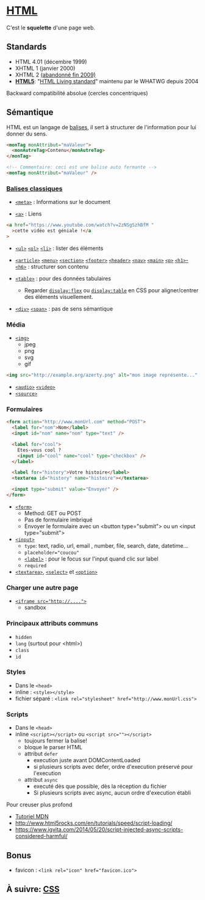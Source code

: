 # [HTML](https://developer.mozilla.org/fr/docs/Web/html)

C'est le **squelette** d'une page web.

## Standards

- HTML 4.01 (décembre 1999)
- XHTML 1 (janvier 2000)
- XHTML 2 [(abandonné fin 2009)](http://www.w3.org/News/2009#entry-6601)
- [**HTML5**](https://fr.wikipedia.org/wiki/HTML5): "[HTML Living standard](http://www.whatwg.org/specs/web-apps/current-work/multipage/index.html)" maintenu par le WHATWG depuis 2004

Backward compatibilité absolue (cercles concentriques)

## Sémantique

HTML est un langage de [balises](https://developer.mozilla.org/fr/docs/Web/Guide/HTML/HTML5/Liste_des_%C3%A9l%C3%A9ments_HTML5), il sert à structurer de l'information pour lui donner du sens.

```html
<monTag monAttribut="maValeur">
  <monAutreTag>Contenu</monAutreTag>
</monTag>

<!-- Commentaire: ceci est une balise auto fermante -->
<monTag monAttribut="maValeur" />
```

### [Balises classiques](https://developer.mozilla.org/fr/docs/Web/HTML/Element)

- [`<meta>`](https://developer.mozilla.org/fr/docs/Web/HTML/Element/meta) : Informations sur le document

- [`<a>`](https://developer.mozilla.org/fr/docs/Web/HTML/Element/a) : Liens

```html
<a href="https://www.youtube.com/watch?v=2zNSgSzhBfM "
  >cette vidéo est géniale !</a
>
```

- [`<ul>`](https://developer.mozilla.org/fr/docs/Web/HTML/Element/ul) [`<ol>`](https://developer.mozilla.org/fr/docs/Web/HTML/Element/ol) [`<li>`](https://developer.mozilla.org/fr/docs/Web/HTML/Element/li) : lister des éléments

- [`<article>`](https://developer.mozilla.org/fr/docs/Web/HTML/Element/article) [`<menu>`](https://developer.mozilla.org/fr/docs/Web/HTML/Element/menu) [`<section>`](https://developer.mozilla.org/fr/docs/Web/HTML/Element/section) [`<footer>`](https://developer.mozilla.org/fr/docs/Web/HTML/Element/footer) [`<header>`](https://developer.mozilla.org/fr/docs/Web/HTML/Element/ul) [`<nav>`](https://developer.mozilla.org/fr/docs/Web/HTML/Element/nav) [`<main>`](https://developer.mozilla.org/fr/docs/Web/HTML/Element/main) [`<p>`](https://developer.mozilla.org/fr/docs/Web/HTML/Element/p) [`<h1>`-`<h6>`](https://developer.mozilla.org/fr/docs/Web/HTML/Element/Heading_Elements) : structurer son contenu

- [`<table>`](https://developer.mozilla.org/fr/docs/Web/HTML/Element/table) : pour des données tabulaires

  - Regarder [`display:flex`](https://developer.mozilla.org/en-US/docs/Web/CSS/flex) ou [`display:table`](https://developer.mozilla.org/en-US/docs/Web/CSS/display) en CSS pour aligner/centrer des éléments visuellement.

- [`<div>`](https://developer.mozilla.org/fr/docs/Web/HTML/Element/div) [`<span>`](https://developer.mozilla.org/fr/docs/Web/HTML/Element/span) : pas de sens sémantique

### Média

- [`<img>`](https://developer.mozilla.org/fr/docs/Web/HTML/Element/img)
  - jpeg
  - png
  - svg
  - gif

```html
<img src="http://example.org/azerty.png" alt="mon image représente..." />
```

- [`<audio>`](https://developer.mozilla.org/fr/docs/Web/HTML/Element/audio) [`<video>`](https://developer.mozilla.org/fr/docs/Web/HTML/Element/video)
- [`<source>`](https://developer.mozilla.org/fr/docs/Web/HTML/Element/source)

### Formulaires

```html
<form action="http://www.monUrl.com" method="POST">
  <label for="nom">Nom</label>
  <input id="nom" name="nom" type="text" />

  <label for="cool">
    Etes-vous cool ?
    <input id="cool" name="cool" type="checkbox" />
  </label>

  <label for="history">Votre histoire</label>
  <textarea id="history" name="histoire"></textarea>

  <input type="submit" value="Envoyer" />
</form>
```

- [`<form>`](https://developer.mozilla.org/fr/docs/Web/HTML/Element/form)
  - Method: GET ou POST
  - Pas de formulaire imbriqué
  - Envoyer le formulaire avec un &lt;button type="submit"> ou un &lt;input type="submit">
- [`<input>`](https://developer.mozilla.org/fr/docs/Web/HTML/Element/input)
  - `type`: text, radio, url, email , number, file, search, date, datetime...
  - `placeholder="coucou"`
  - [`<label>`](https://developer.mozilla.org/en-US/docs/Web/HTML/Element/label) : pour le focus sur l'input quand clic sur label
  - `required`
- [`<textarea>`](https://developer.mozilla.org/fr/docs/Web/HTML/Element/textarea), [`<select>`](https://developer.mozilla.org/fr/docs/Web/HTML/Element/textarea) et [`<option>`](https://developer.mozilla.org/fr/docs/Web/HTML/Element/option)

### Charger une autre page

- [`<iframe src="http://....">`](https://developer.mozilla.org/en-US/docs/Web/HTML/Element/iframe)
  - sandbox

### Principaux attributs communs

- `hidden`
- `lang` (surtout pour &lt;html>)
- `class`
- `id`

### Styles

- Dans le `<head>`
- inline : `<style></style>`
- fichier séparé : `<link rel="stylesheet" href="http://www.monUrl.css">`

### Scripts

- Dans le `<head>`
- inline `<script></script>` ou `<script src=""></script>`
  - toujours fermer la balise!
  - bloque le parser HTML
  - attribut `defer`
    - execution juste avant DOMContentLoaded
    - si plusieurs scripts avec defer, ordre d'execution préservé pour l'execution
  - attribut `async`
    - executé dès que possible, dès la réception du fichier
    - Si plusieurs scripts avec async, aucun ordre d'execution établi

Pour creuser plus profond

- [Tutoriel MDN](https://developer.mozilla.org/fr/docs/Apprendre/HTML/Balises_HTML)
- http://www.html5rocks.com/en/tutorials/speed/script-loading/
- https://www.igvita.com/2014/05/20/script-injected-async-scripts-considered-harmful/

## Bonus

- favicon : `<link rel="icon" href="favicon.ico">`

## À suivre: [CSS](./css.md)
